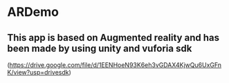 # ARDemo
## This app is based on Augmented reality and has been made by using unity and vuforia sdk
(https://drive.google.com/file/d/1EENHoeN93K6eh3vGDAX4KjwQu6UxGFnK/view?usp=drivesdk)
